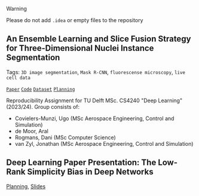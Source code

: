 > [!WARNING] 
> Please do not add `.idea` or empty files to the repository


## An Ensemble Learning and Slice Fusion Strategy for Three-Dimensional Nuclei Instance Segmentation
Tags: `3D image segmentation`, `Mask R-CNN`, `fluorescense microscopy`, `live cell data`

[`Paper`](https://www.nature.com/articles/s41540-020-00152-8) 
[`Code`](https://github.com/funalab/QCANet) 
[`Dataset`](https://bbbc.broadinstitute.org/BBBC050) 
[`Planning`](./replication/readme.md)


Reproducibility Assignment for TU Delft MSc. CS4240 "Deep Learning" (2023/24). Group consists of:
  - Covielers-Munzi, Ugo (MSc Aerospace Engineering, Control and Simulation)
  - de Moor, Aral 
  - Rogmans, Dani (MSc Computer Science)
  - van Zyl, Jonathan (MSc Aerospace Engineering, Control and Simulation)

## Deep Learning Paper Presentation: The Low-Rank Simplicity Bias in Deep Networks
[Planning](DL%20Paper%20Presentation.md), [Slides](https://docs.google.com/presentation/d/1-04EHADRGHqYiPSOr5KH_o4rRuQgKBw9_mDBbx53m0k/edit#slide=id.g2bc2c0ee650_1_45)
<!--
- Slides: (https://www.icloud.com/keynote/062utDAAv3aiJ8VWjTMNuFqpw#DL_Paper_Presentation)
-->
